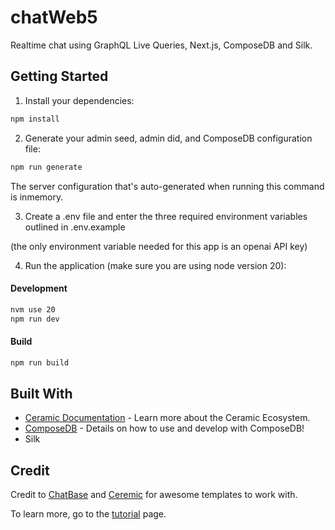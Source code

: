 # chatWeb5

Realtime chat using GraphQL Live Queries, Next.js, ComposeDB and Silk.


## Getting Started

1. Install your dependencies:

```bash
npm install
```

2. Generate your admin seed, admin did, and ComposeDB configuration file:

```bash
npm run generate
```

The server configuration that's auto-generated when running this command is inmemory.

3. Create a .env file and enter the three required environment variables outlined in .env.example

(the only environment variable needed for this app is an openai API key)

4. Run the application (make sure you are using node version 20):

#### Development
```bash
nvm use 20
npm run dev
```

#### Build
```bash
npm run build
```

## Built With
- [Ceramic Documentation](https://developers.ceramic.network/learn/welcome/) - Learn more about the Ceramic Ecosystem.
- [ComposeDB](https://composedb.js.org/) - Details on how to use and develop with ComposeDB!
- Silk

## Credit

Credit to [ChatBase](https://github.com/notrab/chatbase) and [Ceremic](https://developers.ceramic.network/learn/welcome/) for awesome templates to work with. 

To learn more, go to the [tutorial](/tutorial.md) page.

